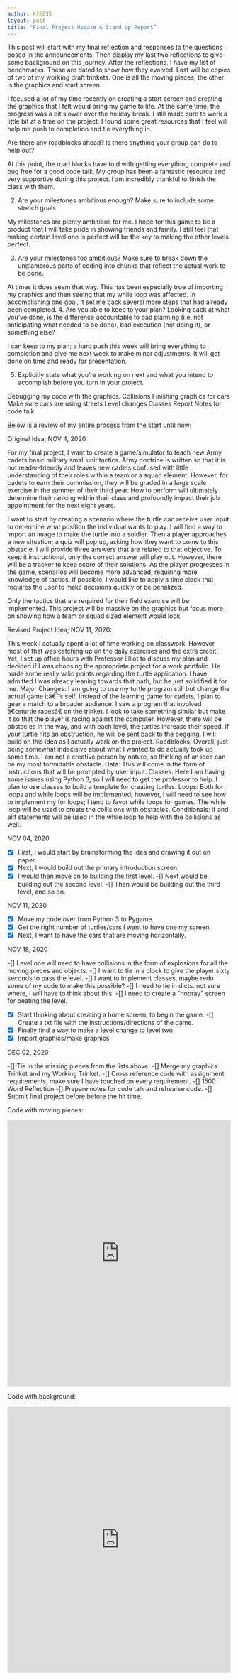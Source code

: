 ```yaml
---
author: KJEZ35
layout: post
title: "Final Project Update & Stand Up Report”
---
```



This post will start with my final reflection and responses to the questions posed in the announcements. Then display my last two reflections to give some background on this journey. After the reflections, I have my list of benchmarks. These are dated to show how they evolved. Last will be copies of two of my working draft trinkets. One is all the moving pieces; the other is the graphics and start screen.

I focused a lot of my time recently on creating a start screen and creating the graphics that I felt would bring my game to life. At the same time, the progress was a bit slower over the holiday break. I still made sure to work a little bit at a time on the project. I found some great resources that I feel will help me push to completion and tie everything in.

Are there any roadblocks ahead? Is there anything your group can do to help out?

At this point, the road blocks have to d with getting everything complete and bug free for a good code talk. My group has been a fantastic resource and very supportive during this project. I am incredibly thankful to finish the class with them.

2. Are your milestones ambitious enough? Make sure to include some stretch goals.

My milestones are plenty ambitious for me. I hope for this game to be a product that I will take pride in showing friends and family. I still feel that making certain level one is perfect will be the key to making the other levels perfect.

3. Are your milestones too ambitious? Make sure to break down the unglamorous parts of coding into chunks that reflect the actual work to be done.

At times it does seem that way. This has been especially true of importing my graphics and then seeing that my while loop was affected. In accomplishing one goal, it set me back several more steps that had already been completed.
4. Are you able to keep to your plan? Looking back at what you’ve done, is the difference accountable to bad planning (i.e. not anticipating what needed to be done), bad execution (not doing it), or something else?

I can keep to my plan; a hard push this week will bring everything to completion and give me next week to make minor adjustments. It will get done on time and ready for presentation.

5. Explicitly state what you’re working on next and what you intend to accomplish before you turn in your project.

Debugging my code with the graphics.
Collisions
Finishing graphics for cars
Make sure cars are using streets
Level changes
Classes
Report
Notes for code talk

Below is a review of my entire process from the start until now:

Original Idea; NOV 4, 2020:

For my final project, I want to create a game/simulator to teach new Army cadets basic military small unit tactics.
Army doctrine is written so that it is not reader-friendly and leaves new cadets confused with little understanding of their roles within a team or a squad element.
However, for cadets to earn their commission, they will be graded in a large scale exercise in the summer of their third year.
How to perform will ultimately determine their ranking within their class and profoundly impact their job appointment for the next eight years.

I want to start by creating a scenario where the turtle can receive user input to determine what position the individual wants to play.
I will find a way to import an image to make the turtle into a soldier. Then a player approaches a new situation; a quiz will pop up, asking how they want to come to this obstacle.
I will provide three answers that are related to that objective. To keep it instructional, only the correct answer will play out. However, there will be a tracker to keep score of their solutions.
As the player progresses in the game, scenarios will become more advanced, requiring more knowledge of tactics. If possible, I would like to apply a time clock that requires the user to make decisions quickly or be penalized.

Only the tactics that are required for their field exercise will be implemented. This project will be massive on the graphics but focus more on showing how a team or squad sized element would look.

Revised Project Idea; NOV 11, 2020:

This week I actually spent a lot of time working on classwork. However, most of that was catching up on the daily exercises and the extra credit. Yet, I set up office hours with Professor Elliot to discuss my plan and decided if I was choosing the appropriate project for a work portfolio. He made some really valid points regarding the turtle application. I have admitted I was already leaning towards that path, but he just solidified it for me. Major Changes:
I am going to use my turtle program still but change the actual game itâ€™s self. Instead of the learning game for cadets, I plan to gear a match to a broader audience. I saw a program that involved â€œturtle racesâ€ on the trinket. I look to take something similar but make it so that the player is racing against the computer. However, there will be obstacles in the way, and with each level, the turtles increase their speed. If your turtle hits an obstruction, he will be sent back to the begging. I will build on this idea as I actually work on the project. Roadblocks:
Overall, just being somewhat indecisive about what I wanted to do actually took up some time. I am not a creative person by nature, so thinking of an idea can be my most formidable obstacle. Data:
This will come in the form of instructions that will be prompted by user input. Classes:
Here I am having some issues using Python 3, so I will need to get the professor to help. I plan to use classes to build a template for creating turtles. Loops:
Both for loops and while loops will be implemented; however, I will need to see how to implement my for loops; I tend to favor while loops for games. The while loop will be used to create the collisions with obstacles. Conditionals:
If and elif statements will be used in the while loop to help with the collisions as well.

NOV 04, 2020

-[X] First, I would start by brainstorming the idea and drawing it out on paper. 
-[X] Next, I would build out the primary introduction screen.
-[X] I would then move on to building the first level.
-[] Next would be building out the second level.
-[] Then would be building out the third level, and so on.

NOV 11, 2020

-[X] Move my code over from Python 3 to Pygame.
-[X] Get the right number of turtles/cars I want to have one my screen.
-[X] Next, I want to have the cars that are moving horizontally.

NOV 18, 2020

-[] Level one will need to have collisions in the form of explosions for all the moving pieces and objects.
-[] I want to tie in a clock to give the player sixty seconds to pass the level.
-[] I want to implement classes, maybe redo some of my code to make this possible?
-[] I need to tie in dicts. not sure where, I will have to think about this.
-[] I need to create a "hooray" screen for beating the level.
-[X] Start thinking about creating a home screen, to begin the game.
-[] Create a txt file with the instructions/directions of the game.
-[X] Finally find a way to make a level change to level two.
-[X] Import graphics/make graphics

DEC 02, 2020

-[] Tie in the missing pieces from the lists above.
-[] Merge my graphics Trinket and my Working Trinket.
-[] Cross reference code with assignment requirements, make sure I have touched on every requirement.
-[] 1500 Word Reflection
-[] Prepare notes for code talk and rehearse code.
-[] Submit final project before before the hit time.

Code with moving pieces:

<iframe src="https://trinket.io/embed/pygame/963478174c" width="100%" height="600" frameborder="0" marginwidth="0" marginheight="0" allowfullscreen></iframe>

Code with background:

<iframe src="https://trinket.io/embed/pygame/0029b53bd7" width="100%" height="600" frameborder="0" marginwidth="0" marginheight="0" allowfullscreen></iframe>

